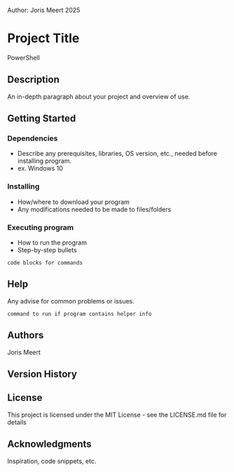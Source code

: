 Author: Joris Meert
2025

# Project Title

PowerShell

## Description

An in-depth paragraph about your project and overview of use.

## Getting Started

### Dependencies

* Describe any prerequisites, libraries, OS version, etc., needed before installing program.
* ex. Windows 10

### Installing

* How/where to download your program
* Any modifications needed to be made to files/folders

### Executing program

* How to run the program
* Step-by-step bullets
```
code blocks for commands
```

## Help

Any advise for common problems or issues.
```
command to run if program contains helper info
```

## Authors

Joris Meert

## Version History


## License

This project is licensed under the MIT License - see the LICENSE.md file for details

## Acknowledgments

Inspiration, code snippets, etc.
